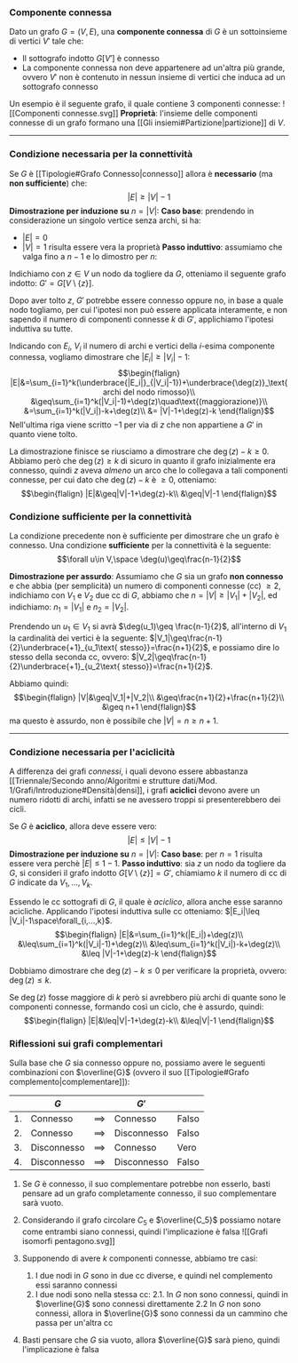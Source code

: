 ### Componente connessa
Dato un grafo $G=(V,E)$, una **componente connessa** di $G$ è un sottoinsieme di vertici $V'$ tale che:
- Il sottografo indotto $G[V']$ è connesso
- La componente connessa non deve appartenere ad un'altra più grande, ovvero $V'$ non è contenuto in nessun insieme di vertici che induca ad un sottografo connesso

Un esempio è il seguente grafo, il quale contiene $3$ componenti connesse:
![[Componenti connesse.svg]]
**Proprietà**: l'insieme delle componenti connesse di un grafo formano una [[Gli insiemi#Partizione|partizione]] di $V$.

---
### Condizione necessaria per la connettività
Se $G$ è [[Tipologie#Grafo Connesso|connesso]] allora è **necessario** (ma **non sufficiente**) che:
$$|E|\geq |V|-1$$
**Dimostrazione per induzione su** $n=|V|$:
**Caso base**: prendendo in considerazione un singolo vertice senza archi, si ha:
- $|E| = 0$
- $|V| = 1$
risulta essere vera la proprietà
**Passo induttivo**: assumiamo che valga fino a $n-1$ e lo dimostro per $n$:

Indichiamo con $z\in V$ un nodo da togliere da $G$, otteniamo il seguente grafo indotto: $G'=G[V\setminus \{z\}]$.

Dopo aver tolto $z$, $G'$ potrebbe essere connesso oppure no, in base a quale nodo togliamo, per cui l'ipotesi non può essere applicata interamente, e non sapendo il numero di componenti connesse $k$ di $G'$, applichiamo l'ipotesi induttiva su tutte.

Indicando con $E_i$, $V_i$ il numero di archi e vertici della $i$-esima componente connessa, vogliamo dimostrare che $|E_i|\geq |V_i|-1$:
$$\begin{flalign}
|E|&=\sum_{i=1}^k(\underbrace{|E_i|}_{|V_i|-1})+\underbrace{\deg(z)}_\text{archi del nodo rimosso}\\
&\geq\sum_{i=1}^k(|V_i|-1)+\deg(z)\quad\text{(maggiorazione)}\\
&=\sum_{i=1}^k(|V_i|)-k+\deg(z)\\
&= |V|-1+\deg(z)-k
\end{flalign}$$
Nell'ultima riga viene scritto $-1$ per via di $z$ che non appartiene a $G'$ in quanto viene tolto.

La dimostrazione finisce se riusciamo a dimostrare che $\deg(z)-k\geq 0$.
Abbiamo però che $\deg(z)\geq k$ di sicuro in quanto il grafo inizialmente era connesso, quindi $z$ aveva _almeno_ un arco che lo collegava a tali componenti connesse, per cui dato che $\deg(z)-k$ è $\geq 0$, otteniamo:
$$\begin{flalign}
|E|&\geq|V|-1+\deg(z)-k\\
&\geq|V|-1
\end{flalign}$$

### Condizione sufficiente per la connettività
La condizione precedente non è sufficiente per dimostrare che un grafo è connesso.
Una condizione **sufficiente** per la connettività è la seguente:
$$\forall u\in V,\space \deg(u)\geq\frac{n-1}{2}$$

**Dimostrazione per assurdo**:
Assumiamo che $G$ sia un grafo **non connesso** e che abbia (per semplicità) un numero di componenti connesse (cc) $\geq 2$, indichiamo con $V_1$ e $V_2$ due cc di $G$, abbiamo che $n=|V|\geq |V_1|+|V_2|$, ed indichiamo: $n_1=|V_1|$ e $n_2=|V_2|$.

Prendendo un $u_1\in V_1$ si avrà $\deg(u_1)\geq \frac{n-1}{2}$, all'interno di $V_1$ la cardinalità dei vertici è la seguente: $|V_1|\geq\frac{n-1}{2}\underbrace{+1}_{u_1\text{ stesso}}=\frac{n+1}{2}$, e possiamo dire lo stesso della seconda cc, ovvero: $|V_2|\geq\frac{n-1}{2}\underbrace{+1}_{u_2\text{ stesso}}=\frac{n+1}{2}$.

Abbiamo quindi:
$$\begin{flalign}
|V|&\geq|V_1|+|V_2|\\
&\geq\frac{n+1}{2}+\frac{n+1}{2}\\
&\geq n+1
\end{flalign}$$
ma questo è assurdo, non è possibile che $|V|=n\geq n+1$.

---
### Condizione necessaria per l'aciclicità
A differenza dei grafi _connessi_, i quali devono essere abbastanza [[Triennale/Secondo anno/Algoritmi e strutture dati/Mod. 1/Grafi/Introduzione#Densità|densi]], i grafi **aciclici** devono avere un numero ridotti di archi, infatti se ne avessero troppi si presenterebbero dei cicli.

Se $G$ è **aciclico**, allora deve essere vero:
$$|E|\leq |V|-1$$
**Dimostrazione per induzione su** $n=|V|$:
**Caso base**: per $n=1$ risulta essere vera perchè $|E|\leq 1-1$.
**Passo induttivo**: sia $z$ un nodo da togliere da $G$, si consideri il grafo indotto $G[V\setminus\{z\}]=G'$, chiamiamo $k$ il numero di cc di $G$ indicate da $V_1,...,V_k$.

Essendo le cc sottografi di $G$, il quale è _aciclico_, allora anche esse saranno acicliche.
Applicando l'ipotesi induttiva sulle cc otteniamo: $|E_i|\leq |V_i|-1\space\forall_{i,...,k}$.
$$\begin{flalign}
|E|&=\sum_{i=1}^k(|E_i|)+\deg(z)\\
&\leq\sum_{i=1}^k(|V_i|-1)+\deg(z)\\
&\leq\sum_{i=1}^k(|V_i|)-k+\deg(z)\\
&\leq |V|-1+\deg(z)-k
\end{flalign}$$

Dobbiamo dimostrare che $\deg(z)-k\leq 0$ per verificare la proprietà, ovvero: $\deg(z)\leq k$.

Se $\deg(z)$ fosse maggiore di $k$ però si avrebbero più archi di quante sono le componenti connesse, formando così un ciclo, che è assurdo, quindi:
$$\begin{flalign}
|E|&\leq|V|-1+\deg(z)-k\\
&\leq|V|-1
\end{flalign}$$

### Riflessioni sui grafi complementari
Sulla base che $G$ sia connesso oppure no, possiamo avere le seguenti combinazioni con $\overline{G}$ (ovvero il suo [[Tipologie#Grafo complemento|complementare]]):

|     | $G$         |            | $G'$        |       |
| --- | ----------- | ---------- | ----------- | ----- |
| 1.  | Connesso    | $\implies$ | Connesso    | Falso |
| 2.  | Connesso    | $\implies$ | Disconnesso | Falso |
| 3.  | Disconnesso | $\implies$ | Connesso    | Vero  |
| 4.  | Disconnesso | $\implies$ | Disconnesso | Falso |

1. Se $G$ è connesso, il suo complementare potrebbe non esserlo, basti pensare ad un grafo completamente connesso, il suo complementare sarà vuoto.
2. Considerando il grafo circolare $C_5$ e $\overline{C_5}$ possiamo notare come entrambi siano connessi, quindi l'implicazione è falsa
![[Grafi isomorfi pentagono.svg]]
3. Supponendo di avere $k$ componenti connesse, abbiamo tre casi:
	1. I due nodi in $G$ sono in due cc diverse, e quindi nel complemento essi saranno connessi
	2. I due nodi sono nella stessa cc:
		2.1. In $G$ non sono connessi, quindi in $\overline{G}$ sono connessi direttamente
		2.2 In $G$ non sono connessi, allora in $\overline{G}$ sono connessi da un cammino che passa per un'altra cc

4. Basti pensare che $G$ sia vuoto, allora $\overline{G}$ sarà pieno, quindi l'implicazione è falsa

